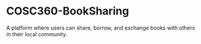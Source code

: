 # COSC360-BookSharing
A platform where users can share, borrow, and exchange books with others in their local community.
